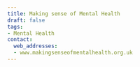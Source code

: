 ```yaml
---
title: Making sense of Mental Health
draft: false
tags:
- Mental Health
contact:
  web_addresses:
  - www.makingsenseofmentalhealth.org.uk
---
```


